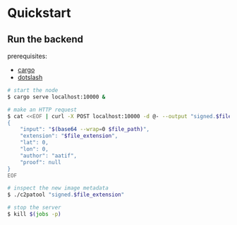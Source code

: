 
# Quickstart
## Run the backend
prerequisites:
- [cargo](https://www.rust-lang.org/tools/install)
- [dotslash](https://dotslash-cli.com/docs/installation/)

```bash
# start the node
$ cargo serve localhost:10000 &

# make an HTTP request
$ cat <<EOF | curl -X POST localhost:10000 -d @- --output "signed.$file_extension"
{
    "input": "$(base64 --wrap=0 $file_path)",
    "extension": "$file_extension",
    "lat": 0,
    "lon": 0,
    "author": "aatif",
    "proof": null
}
EOF

# inspect the new image metadata
$ ./c2patool "signed.$file_extension"

# stop the server
$ kill $(jobs -p)
```
